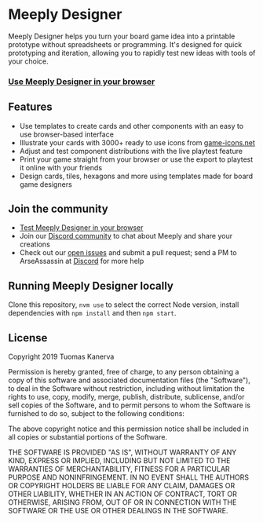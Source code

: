 # Meeply Designer

Meeply Designer helps you turn your board game idea into a printable prototype without spreadsheets or programming. It's designed for quick prototyping and iteration, allowing you to rapidly test new ideas with tools of your choice.

### [Use Meeply Designer in your browser](https://meeply.net/)

## Features

* Use templates to create cards and other components with an easy to use browser-based interface
* Illustrate your cards with 3000+ ready to use icons from [game-icons.net](https://game-icons.net/)
* Adjust and test component distributions with the live playtest feature
* Print your game straight from your browser or use the export to playtest it online with your friends
* Design cards, tiles, hexagons and more using templates made for board game designers

## Join the community

* [Test Meeply Designer in your browser](https://meeply.net/)
* Join our [Discord community](https://discord.gg/vrdhKzg) to chat about Meeply and share your creations
* Check out our [open issues](https://github.com/ArseAssassin/meeply-designer/issues) and submit a pull request; send a PM to ArseAssassin at [Discord](https://discord.gg/vrdhKzg) for more help

## Running Meeply Designer locally

Clone this repository, `nvm use` to select the correct Node version, install dependencies with `npm install` and then `npm start`.

## License

Copyright 2019 Tuomas Kanerva

Permission is hereby granted, free of charge, to any person obtaining a copy of this software and associated documentation files (the "Software"), to deal in the Software without restriction, including without limitation the rights to use, copy, modify, merge, publish, distribute, sublicense, and/or sell copies of the Software, and to permit persons to whom the Software is furnished to do so, subject to the following conditions:

The above copyright notice and this permission notice shall be included in all copies or substantial portions of the Software.

THE SOFTWARE IS PROVIDED "AS IS", WITHOUT WARRANTY OF ANY KIND, EXPRESS OR IMPLIED, INCLUDING BUT NOT LIMITED TO THE WARRANTIES OF MERCHANTABILITY, FITNESS FOR A PARTICULAR PURPOSE AND NONINFRINGEMENT. IN NO EVENT SHALL THE AUTHORS OR COPYRIGHT HOLDERS BE LIABLE FOR ANY CLAIM, DAMAGES OR OTHER LIABILITY, WHETHER IN AN ACTION OF CONTRACT, TORT OR OTHERWISE, ARISING FROM, OUT OF OR IN CONNECTION WITH THE SOFTWARE OR THE USE OR OTHER DEALINGS IN THE SOFTWARE.
